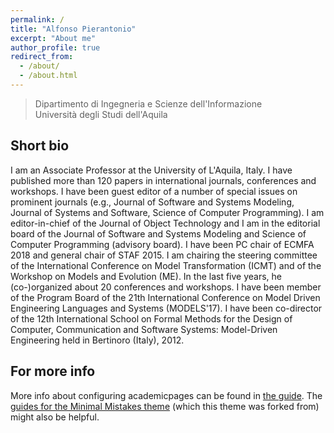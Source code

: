 ```yaml
---
permalink: /
title: "Alfonso Pierantonio"
excerpt: "About me"
author_profile: true
redirect_from: 
  - /about/
  - /about.html
---
```


> Dipartimento di Ingegneria e Scienze dell'Informazione<br>
> Università degli Studi dell'Aquila 

Short bio
------
I am an Associate Professor at the University of L'Aquila, Italy. I have published more than 120 papers in international journals, conferences and workshops. I have been guest editor of a number of special issues on prominent journals (e.g., Journal of Software and Systems Modeling, Journal of Systems and Software, Science of Computer Programming). I am editor-in-chief of the Journal of Object Technology and I am in the editorial board of the Journal of Software and Systems Modeling and Science of Computer Programming (advisory board). I have been PC chair of ECMFA 2018 and general chair of STAF 2015. I am chairing the steering committee of the International Conference on Model Transformation (ICMT) and of the Workshop on Models and Evolution (ME). In the last five years, he (co-)organized about 20 conferences and workshops. I have been member of the Program Board of the 21th International Conference on Model Driven Engineering Languages and Systems (MODELS'17). I have been co-director of the 12th International School on Formal Methods for the Design of Computer, Communication and Software Systems: Model-Driven Engineering held in Bertinoro (Italy), 2012.


For more info
------
More info about configuring academicpages can be found in [the guide](https://academicpages.github.io/markdown/). The [guides for the Minimal Mistakes theme](https://mmistakes.github.io/minimal-mistakes/docs/configuration/) (which this theme was forked from) might also be helpful.
